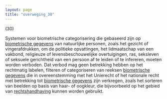 ```yaml
---
layout: page
title: "overweging_30"
---
```


(30)

Systemen voor biometrische categorisering die gebaseerd zijn op [biometrische gegevens](a3.md#^biog) van natuurlijke personen, zoals het gezicht of vingerafdrukken, om de politieke opvattingen, het lidmaatschap van een vakbond, religieuze of levensbeschouwelijke overtuigingen, ras, seksleven of seksuele gerichtheid van een persoon af te leiden of te infereren, moeten worden verboden. Dat verbod mag geen betrekking hebben op het rechtmatig labelen, filteren of categoriseren van reeksen [biometrische gegevens](a3.md#^biog) die in overeenstemming met het Unierecht of het nationale recht met betrekking tot [biometrische gegevens](a3.md#^biog) zijn verkregen, zoals het sorteren van beelden op basis van haar- of oogkleur, die bijvoorbeeld op het gebied van [rechtshandhaving](a3.md#^rh) kunnen worden gebruikt.